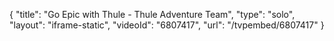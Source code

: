 {
    "title": "Go Epic with Thule - Thule Adventure Team",
    "type": "solo",
    "layout": "iframe-static",
    "videoId": "6807417",
    "url": "\/tvpembed\/6807417"
}